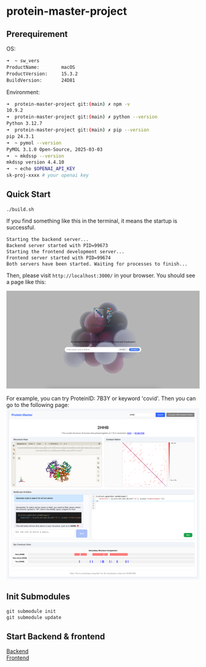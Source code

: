 # protein-master-project

## Prerequirement
OS:
``` sh
➜  ~ sw_vers
ProductName:		macOS
ProductVersion:		15.3.2
BuildVersion:		24D81
```

Environment:
``` sh
➜  protein-master-project git:(main) ✗ npm -v      
10.9.2
➜  protein-master-project git:(main) ✗ python --version    
Python 3.12.7
➜  protein-master-project git:(main) ✗ pip --version
pip 24.3.1
➜  ~ pymol --version
PyMOL 3.1.0 Open-Source, 2025-03-03
➜  ~ mkdssp --version
mkdssp version 4.4.10
➜  ~ echo $OPENAI_API_KEY
sk-proj-xxxx # your openai key

```

## Quick Start
```
./build.sh
```

If you find something like this in the terminal, it means the startup is successful.
```
Starting the backend server...
Backend server started with PID=99673
Starting the frontend development server...
Frontend server started with PID=99674
Both servers have been started. Waiting for processes to finish...
```

Then, please visit `http://localhost:3000/` in your browser. You should see a page like this:

![](./images/homepage.png)

For example, you can try ProteinID: 7B3Y or keyword 'covid'. Then you can go to the following page:
![](./images/result_page.png)

## Init Submodules
```
git submodule init
git submodule update
```

## Start Backend & frontend
[Backend](https://github.com/protein-master-project/protein-master-backend) <br>
[Frontend](https://github.com/protein-master-project/front_end)